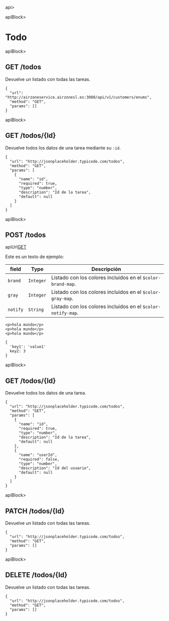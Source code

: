 api>

<!-- Bloque 1 -->
apiBlock>
# Todo



apiBlock>
## GET /todos

Devuelve un listado con todas las tareas.

```apiExample
{
  "url": "http://airzoneservice.airzonesl.es:3080/api/v1/customers/enums",
  "method": "GET",
  "params": []
}
```


<!-- Bloque 2 -->
apiBlock>

## GET /todos/{Id}

Devuelve todos los datos de una tarea mediante su `:id`.

```apiExample
{
  "url": "http://jsonplaceholder.typicode.com/todos",
  "method": "GET",
  "params": [
    {
      "name": "id",
      "required": true,
      "type": "number",
      "description": "Id de la tarea",
      "default": null    
    }
  ]
}
```


<!-- Bloque 3 -->
apiBlock>

## POST /todos

apiUrl[GET](http://airzoneservice.airzonesl.es:3080/api/v1/customers/enums)

Este es un texto de ejemplo:

| field    | Type | Descripción                                                  |
| -------- | --- |  ------------------------------------------------------------ |
| `brand`  | `Integer` | Listado con los colores incluidos en el `$color-brand-map`.  |
| `gray`   | `Integer` | Listado con los colores incluidos en el `$color-gray-map`.   |
| `notify` | `String` | Listado con los colores incluidos en el `$color-notify-map`. |


```apiCode[html](Example Request)
<p>hola mundo</p>
<p>hola mundo</p>
<p>hola mundo</p>
```

```apiCode[json](Example Response)
{
  'key1': 'value1'
  key2: 3
}
```

apiBlock>
## GET /todos/{Id}

Devuelve todos los datos de una tarea.

```apiExample
{
  "url": "http://jsonplaceholder.typicode.com/todos",
  "method": "GET",
  "params": [
    {
      "name": "id",
      "required": true,
      "type": "number",
      "description": "Id de la tarea",
      "default": null    
    },
    {
      "name": "userId",
      "required": false,
      "type": "number",
      "description": "Id del usuario",
      "default": null    
    }
  ]
}
```

apiBlock>
## PATCH /todos/{Id}

Devuelve un listado con todas las tareas.

```apiExample
{
  "url": "http://jsonplaceholder.typicode.com/todos",
  "method": "GET",
  "params": []
}
```

apiBlock>
## DELETE /todos/{Id}

Devuelve un listado con todas las tareas.

```apiExample
{
  "url": "http://jsonplaceholder.typicode.com/todos",
  "method": "GET",
  "params": []
}
```
